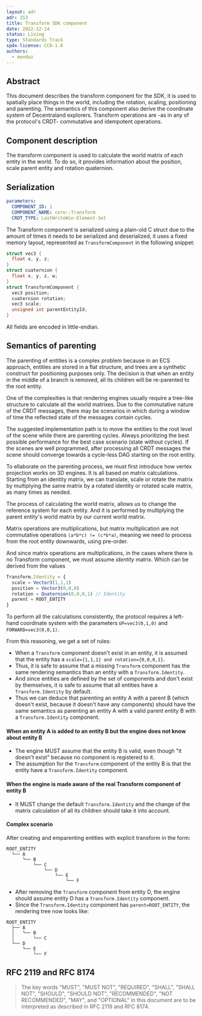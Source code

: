 ```yaml
---
layout: adr
adr: 153
title: Transform SDK component
date: 2022-12-14
status: Living
type: Standards Track
spdx-license: CC0-1.0
authors:
  - menduz
---
```


## Abstract

This document describes the transform component for the SDK, it is used to spatially place things in the world, including the rotation, scaling, positioning and parenting. The semantics of this component also derive the coordinate system of Decentraland explorers. Transform operations are -as in any of the protocol's CRDT- commutative and idempotent operations.

## Component description

The transform component is used to calculate the world matrix of each entity in the world. To do so, it provides information about the position, scale parent entity and rotation quaternion.

## Serialization

```yaml
parameters:
  COMPONENT_ID: 1
  COMPONENT_NAME: core::Transform
  CRDT_TYPE: LastWriteWin-Element-Set
```

The Transform component is serialized using a plain-old C struct due to the amount of times it needs to be serialized and deserialized, it uses a fixed memory layout, represented as `TransformComponent` in the following snippet:

```c++
struct vec3 {
  float x, y, z;
}
struct cuaternion {
  float x, y, z, w;
}
struct TransformComponent {
  vec3 position;
  cuaternion rotation;
  vec3 scale;
  unsigned int parentEntityId;
}
```

All fields are encoded in little-endian.

## Semantics of parenting

The parenting of entities is a complex problem because in an ECS approach, entities are stored in a flat structure, and trees are a synthetic construct for positioning purposes only. The decision is that when an entity in the middle of a branch is removed, all its children will be re-parented to the root entity.

One of the complexities is that rendering engines usually require a tree-like structure to calculate all the world matrixes. Due to the commutative nature of the CRDT messages, there may be scenarios in which during a window of time the reflected state of the messages contain cycles.

The suggested implementation path is to move the entities to the root level of the scene while there are parenting cycles. Always prioritizing the best possible performance for the best case scenario (state without cycles). If the scenes are well programmed, after processing all CRDT messages the scene should converge towards a cycle-less DAG starting on the root entity.

To ellaborate on the parenting process, we must first introduce how vertex projection works on 3D engines. It is all based on matrix calculations. Starting from an identity matrix, we can translate, scale or rotate the matrix by multiplying the same matrix by a rotated identity or rotated scale matrix, as many times as needed.

The process of calculating the world matrix, allows us to change the reference system for each entity. And it is performed by multiplying the parent entity's world matrix by our current world matrix.

Matrix operations are multiplications, but matrix multiplication are not commutative operations `(a*b*c) != (c*b*a)`, meaning we need to process from the root entity downwards, using pre-order.

And since matrix operations are multiplications, in the cases where there is no Transform component, we must assume _identity_ matrix. Which can be derived from the values

```typescript
Transform.Identity = {
  scale = Vector3(1,1,1)
  position = Vector3(0,0,0)
  rotation = Quaternion(0,0,0,1) // Identity
  parent = ROOT_ENTITY
}
```

To perform all the calculations consistently, the protocol requires a left-hand coordinate system with the parameters `UP=vec3(0,1,0)` and `FORWARD=vec3(0,0,1)`.

From this reasoning, we get a set of rules:

- When a `Transform` component doesn't exist in an entity, it is assumed that the entity has a `scale={1,1,1} and rotation={0,0,0,1}`.
- Thus, it is safe to assume that a missing `Transform` component has the same rendering semantics than an entity with a `Transform.Identity`.
- And since entities are defined by the set of components and don't exist by themselves, it is safe to assume that all entities have a `Transform.Identity` by default.
- Thus we can deduce that parenting an entity A with a parent B (which doesn't exist, because it doesn't have any components) should have the same semantics as parenting an entity A with a valid parent entity B with a `Transform.Identity` component.

#### When an entity A is added to an entity B but the engine does not know about entity B

- The engine MUST assume that the entity B is valid, even though "it doesn't exist" because no component is registered to it.
- The assumption for the `Transform` component of the entity B is that the entity have a `Transform.Identity` component.

#### When the engine is made aware of the real Transform component of entity B

- It MUST change the default `Transform.Identity` and the change of the matrix calculation of all its children should take it into account.

#### Complex scenario

After creating and emparenting entities with explicit transform in the form:

```
ROOT_ENTITY
  └── A
      └── B
          └── C
              └── D
                  └── E
                      └── F
```

- After removing the `Transform` component from entity D, the engine should assume entity D has a `Transform.Identity` component.
- Since the `Transform.Identity` component has `parent=ROOT_ENTITY`, the rendering tree now looks like:

```
ROOT_ENTITY
  ├── A
  │   └── B
  │       └── C
  └── D
      └── E
          └── F
```

## RFC 2119 and RFC 8174

> The key words "MUST", "MUST NOT", "REQUIRED", "SHALL", "SHALL NOT", "SHOULD", "SHOULD NOT", "RECOMMENDED", "NOT RECOMMENDED", "MAY", and "OPTIONAL" in this document are to be interpreted as described in RFC 2119 and RFC 8174.
